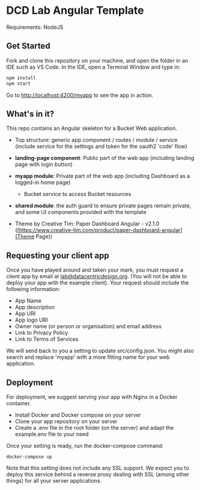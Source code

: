 # DCD Lab Angular Template

Requirements: NodeJS

## Get Started

Fork and clone this repository on your machine, and open the folder in an IDE such as VS Code. In the IDE, open a Terminal Window and type in:

```sh
npm install
npm start
```

Go to [http://localhost:4200/myapp](http://localhost:4200/myapp) to see the app in action.

## What's in it?

This repo contains an Angular skeleton for a Bucket Web application.

- Top structure: generic app component / routes / module / service (include service for the settings and token for the oauth2 'code' flow)

- **landing-page component**: Public part of the web app (including landing page with login button)
- **myapp module**: Private part of the web app (including Dashboard as a logged-in home page)
    - Bucket service to access Bucket resources
- **shared module**: the auth guard to ensure private pages remain private, and some UI components provided with the template

- Theme by Creative Tim: Paper Dashboard Angular - v2.1.0 ([https://www.creative-tim.com/product/paper-dashboard-angular](Theme Page))

## Requesting your client app

Once you have played around and taken your mark, you must request a client app by email at lab@datacentricdesign.org. (You will not be able to deploy your app with the example client). Your request should include the following information:

- App Name
- App description
- App URI
- App logo URI
- Owner name (or person or organisation) and email address
- Link to Privacy Policy
- Link to Terms of Services

We will send back to you a setting to update src/config.json. You might also search and replace 'myapp' with a more fitting name for your web application.

## Deployment

For deployment, we suggest serving your app with Nginx in a Docker container.

- Install Docker and Docker compose on your server
- Clone your app repository on your server
- Create a .env file in the root folder (on the server) and adapt the example.env file to your need

Once your setting is ready, run the docker-compose command:

```
docker-compose up
```

Note that this setting does not include any SSL support. We expect you to deploy this service behind a reverse proxy dealing with SSL (among other things) for all your server applications.